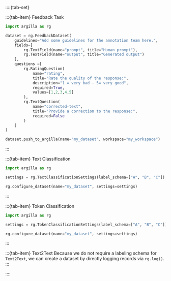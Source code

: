 ::::{tab-set}

:::{tab-item} Feedback Task

```python
import argilla as rg

dataset = rg.FeedbackDataset(
    guidelines="Add some guidelines for the annotation team here.",
    fields=[
        rg.TextField(name="prompt", title="Human prompt"),
        rg.TextField(name="output", title="Generated output")
    ],
    questions =[
        rg.RatingQuestion(
            name="rating",
            title="Rate the quality of the response:",
            description="1 = very bad - 5= very good",
            required=True,
            values=[1,2,3,4,5]
        ),
        rg.TextQuestion(
            name="corrected-text",
            title="Provide a correction to the response:",
            required=False
        )
    ]
)

dataset.push_to_argilla(name="my_dataset", workspace="my_workspace")
```
:::

:::{tab-item} Text Classification
```python
import argilla as rg

settings = rg.TextClassificationSettings(label_schema=["A", "B", "C"])

rg.configure_dataset(name="my_dataset", settings=settings)
```
:::

:::{tab-item} Token Classification
```python
import argilla as rg

settings = rg.TokenClassificationSettings(label_schema=["A", "B", "C"])

rg.configure_dataset(name="my_dataset", settings=settings)
```
:::

:::{tab-item} Text2Text
Because we do not require a labeling schema for `Text2Text`, we can create a dataset by directly logging records via `rg.log()`.
:::

::::